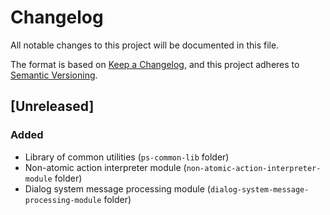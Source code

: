 # Changelog
All notable changes to this project will be documented in this file.

The format is based on [Keep a Changelog](https://keepachangelog.com/en/1.0.0/),
and this project adheres to [Semantic Versioning](https://semver.org/spec/v2.0.0.html).

## [Unreleased]

### Added

- Library of common utilities (`ps-common-lib` folder)
- Non-atomic action interpreter module (`non-atomic-action-interpreter-module` folder)
- Dialog system message processing module (`dialog-system-message-processing-module` folder)
